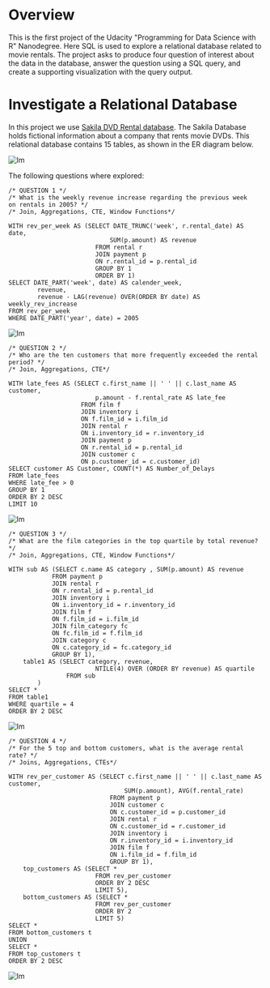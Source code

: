 # Overview

This is the first project of the Udacity "Programming for Data Science with R" Nanodegree. Here SQL is used to explore a relational database related to movie rentals. The project asks to produce four question of interest about the data in the database, answer the question using a SQL query, and create a supporting visualization with the query output.

# Investigate a Relational Database

In this project we use [Sakila DVD Rental database](https://www.postgresqltutorial.com/postgresql-sample-database/). The Sakila Database holds fictional information about a company that rents movie DVDs. This relational database contains 15 tables, as shown in the ER diagram below.

![Im](dvd-rental-sample-database-diagram.png)

The following questions where explored:

```
/* QUESTION 1 */
/* What is the weekly revenue increase regarding the previous week 
on rentals in 2005? */
/* Join, Aggregations, CTE, Window Functions*/

WITH rev_per_week AS (SELECT DATE_TRUNC('week', r.rental_date) AS date, 
				            SUM(p.amount) AS revenue
			            FROM rental r
			            JOIN payment p
			            ON r.rental_id = p.rental_id
			            GROUP BY 1
			            ORDER BY 1)
SELECT DATE_PART('week', date) AS calender_week,
	    revenue, 
	    revenue - LAG(revenue) OVER(ORDER BY date) AS weekly_rev_increase
FROM rev_per_week
WHERE DATE_PART('year', date) = 2005
```
![Im](question1.png)
```
/* QUESTION 2 */
/* Who are the ten customers that more frequently exceeded the rental period? */
/* Join, Aggregations, CTE*/

WITH late_fees AS (SELECT c.first_name || ' ' || c.last_name AS customer,
			            p.amount - f.rental_rate AS late_fee
		            FROM film f
		            JOIN inventory i
		            ON f.film_id = i.film_id
		            JOIN rental r
		            ON i.inventory_id = r.inventory_id
		            JOIN payment p 
		            ON r.rental_id = p.rental_id
		            JOIN customer c
		            ON p.customer_id = c.customer_id)
SELECT customer AS Customer, COUNT(*) AS Number_of_Delays
FROM late_fees
WHERE late_fee > 0
GROUP BY 1
ORDER BY 2 DESC
LIMIT 10
```
![Im](question2.png)

```
/* QUESTION 3 */
/* What are the film categories in the top quartile by total revenue? */
/* Join, Aggregations, CTE, Window Functions*/

WITH sub AS (SELECT c.name AS category , SUM(p.amount) AS revenue
		    FROM payment p 
		    JOIN rental r 
		    ON r.rental_id = p.rental_id
		    JOIN inventory i
		    ON i.inventory_id = r.inventory_id
		    JOIN film f
		    ON f.film_id = i.film_id
		    JOIN film_category fc
		    ON fc.film_id = f.film_id
		    JOIN category c
		    ON c.category_id = fc.category_id
		    GROUP BY 1),
	table1 AS (SELECT category, revenue,
			            NTILE(4) OVER (ORDER BY revenue) AS quartile
		        FROM sub
		)
SELECT *
FROM table1
WHERE quartile = 4
ORDER BY 2 DESC
```
![Im](question3.png)

```
/* QUESTION 4 */
/* For the 5 top and bottom customers, what is the average rental rate? */
/* Joins, Aggregations, CTEs*/

WITH rev_per_customer AS (SELECT c.first_name || ' ' || c.last_name AS customer,
				                SUM(p.amount), AVG(f.rental_rate)
			                FROM payment p
			                JOIN customer c
			                ON c.customer_id = p.customer_id
			                JOIN rental r
			                ON c.customer_id = r.customer_id
			                JOIN inventory i
			                ON r.inventory_id = i.inventory_id
			                JOIN film f
			                ON i.film_id = f.film_id
			                GROUP BY 1),
	top_customers AS (SELECT *
			            FROM rev_per_customer
			            ORDER BY 2 DESC
			            LIMIT 5),
	bottom_customers AS (SELECT *
			            FROM rev_per_customer
			            ORDER BY 2 
			            LIMIT 5)
SELECT *
FROM bottom_customers t
UNION
SELECT *
FROM top_customers t
ORDER BY 2 DESC
```
![Im](question4.png)
